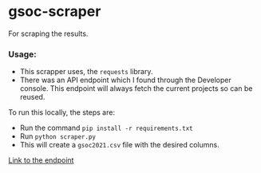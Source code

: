 # gsoc-scraper
For scraping the results.

### Usage:
- This scrapper uses, the ```requests``` library.
- There was an API endpoint which I found through the Developer console. This endpoint will always fetch the current projects so can be reused.

To run this locally, the steps are:
- Run the command ```pip install -r requirements.txt```
- Run ```python scraper.py```
- This will create a ```gsoc2021.csv``` file with the desired columns.

[Link to the endpoint](https://summerofcode.withgoogle.com/api/program/current/project/?page=1&page_size=20)